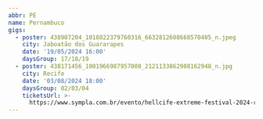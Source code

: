 ```yaml
---
abbr: PE
name: Pernambuco
gigs:
  - poster: 438907204_1018822379760316_6632812608668570405_n.jpeg
    city: Jaboatão dos Guararapes
    date: '19/05/2024 16:00'
    daysGroup: 17/18/19
  - poster: 438171456_1001966987957008_2121133862908162948_n.jpg
    city: Recife
    date: '03/08/2024 18:00'
    daysGroup: 02/03/04
    ticketsUrl: >-
      https://www.sympla.com.br/evento/hellcife-extreme-festival-2024-recife-pe/2431814
---
```


